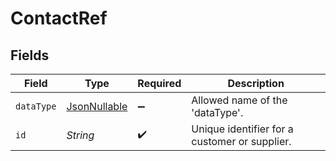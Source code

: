 # ContactRef


## Fields

| Field                                                                             | Type                                                                              | Required                                                                          | Description                                                                       |
| --------------------------------------------------------------------------------- | --------------------------------------------------------------------------------- | --------------------------------------------------------------------------------- | --------------------------------------------------------------------------------- |
| `dataType`                                                                        | [JsonNullable<ContactRefDataType>](../../models/components/ContactRefDataType.md) | :heavy_minus_sign:                                                                | Allowed name of the 'dataType'.                                                   |
| `id`                                                                              | *String*                                                                          | :heavy_check_mark:                                                                | Unique identifier for a customer or supplier.                                     |